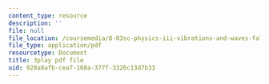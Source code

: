 ```yaml
---
content_type: resource
description: ''
file: null
file_location: /coursemedia/8-03sc-physics-iii-vibrations-and-waves-fall-2016/928a8afbcea7168a377f3326c13d7b33_QxemLb8-5AA.pdf
file_type: application/pdf
resourcetype: Document
title: 3play pdf file
uid: 928a8afb-cea7-168a-377f-3326c13d7b33
---
```


